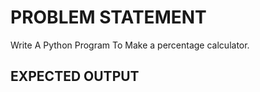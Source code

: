 # PROBLEM STATEMENT

Write A Python Program To  Make a percentage calculator. 

## EXPECTED OUTPUT
        